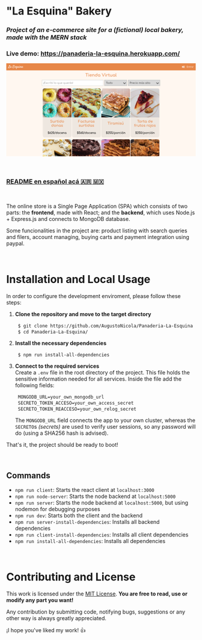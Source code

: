 # **"La Esquina" Bakery**
### *Project of an e-commerce site for a *(fictional)* local bakery, made with the MERN stack*

### **Live demo: https://panaderia-la-esquina.herokuapp.com/**

![Screenshot](https://raw.githubusercontent.com/AugustoNicola/Panaderia-La-Esquina/produccion/screenshot.png?token=ALORPBQ4EQKY6EQRMPNZ343AYWMV4)

<br>

### [README en español acá :argentina: :mexico:](https://github.com/AugustoNicola/Panaderia-La-Esquina/blob/produccion/README.md)

<br>

The online store is a Single Page Application (SPA) which consists of two parts: the **frontend**, made with React; and the **backend**, which uses Node.js + Express.js and connects to MongoDB database.

Some funcionalities in the project are: product listing with search queries and filers, account managing, buying carts and payment integration using paypal.

<br />

# Installation and Local Usage
In order to configure the development enviroment, please follow these steps:

1. **Clone the repository and move to the target directory**
	
		$ git clone https://github.com/AugustoNicola/Panaderia-La-Esquina
		$ cd Panaderia-La-Esquina/

2. **Install the necessary dependencies**
		
		$ npm run install-all-dependencies

3. **Connect to the required services**  
	Create a `.env` file in the root directory of the project. This file holds the sensitive information needed for all services. Inside the file add the following fields:
	
		MONGODB_URL=your_own_mongodb_url
		SECRETO_TOKEN_ACCESO=your_own_access_secret
		SECRETO_TOKEN_REACCESO=your_own_relog_secret
	The `MONGODB_URL` field connects the app to your own cluster, whereas the `SECRETO`s *(secrets)* are used to verify user sessions, so any password will do (using a SHA256 hash is advised).

That's it, the project should be ready to boot!

<br />

## Commands

* `npm run client`: Starts the react client at `localhost:3000`
* `npm run node-server`: Starts the node backend at `localhost:5000`
* `npm run server`: Starts the node backend at `localhost:5000`, but using nodemon for debugging purposes
* `npm run dev`: Starts both the client and the backend
* `npm run server-install-dependencies`: Installs all backend dependencies
* `npm run client-install-dependencies`: Installs all client dependencies
* `npm run install-all-dependencies`: Installs all dependencies

<br />

# Contributing and License
This work is licensed under the [MIT License](https://choosealicense.com/licenses/mit/). **You are free to read, use or modify any part you want!**

Any contribution by submitting code, notifying bugs, suggestions or any other way is always greatly appreciated.

¡I hope you've liked my work! :+1: